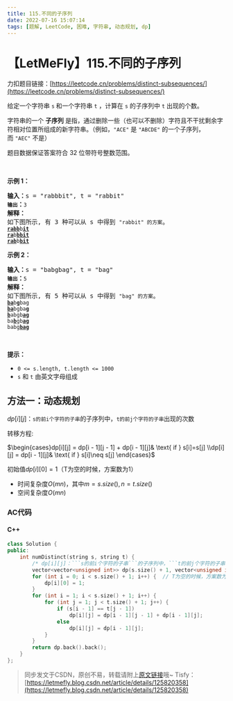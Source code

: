 ```yaml
---
title: 115.不同的子序列
date: 2022-07-16 15:07:14
tags: [题解, LeetCode, 困难, 字符串, 动态规划, dp]
---
```


# 【LetMeFly】115.不同的子序列

力扣题目链接：[https://leetcode.cn/problems/distinct-subsequences/](https://leetcode.cn/problems/distinct-subsequences/)

<p>给定一个字符串 <code>s</code><strong> </strong>和一个字符串 <code>t</code> ，计算在 <code>s</code> 的子序列中 <code>t</code> 出现的个数。</p>

<p>字符串的一个 <strong>子序列</strong> 是指，通过删除一些（也可以不删除）字符且不干扰剩余字符相对位置所组成的新字符串。（例如，<code>"ACE"</code> 是 <code>"ABCDE"</code> 的一个子序列，而 <code>"AEC"</code> 不是）</p>

<p>题目数据保证答案符合 32 位带符号整数范围。</p>

<p> </p>

<p><strong>示例 1：</strong></p>

<pre>
<strong>输入：</strong>s = "rabbbit", t = "rabbit"<code>
<strong>输出</strong></code><strong>：</strong><code>3
</code><strong>解释：</strong>
如下图所示, 有 3 种可以从 s 中得到 <code>"rabbit" 的方案</code>。
<code><strong><u>rabb</u></strong>b<strong><u>it</u></strong></code>
<code><strong><u>ra</u></strong>b<strong><u>bbit</u></strong></code>
<code><strong><u>rab</u></strong>b<strong><u>bit</u></strong></code></pre>

<p><strong>示例 2：</strong></p>

<pre>
<strong>输入：</strong>s = "babgbag", t = "bag"
<code><strong>输出</strong></code><strong>：</strong><code>5
</code><strong>解释：</strong>
如下图所示, 有 5 种可以从 s 中得到 <code>"bag" 的方案</code>。 
<code><strong><u>ba</u></strong>b<u><strong>g</strong></u>bag</code>
<code><strong><u>ba</u></strong>bgba<strong><u>g</u></strong></code>
<code><u><strong>b</strong></u>abgb<strong><u>ag</u></strong></code>
<code>ba<u><strong>b</strong></u>gb<u><strong>ag</strong></u></code>
<code>babg<strong><u>bag</u></strong></code>
</pre>

<p> </p>

<p><strong>提示：</strong></p>

<ul>
	<li><code>0 <= s.length, t.length <= 1000</code></li>
	<li><code>s</code> 和 <code>t</code> 由英文字母组成</li>
</ul>


    
## 方法一：动态规划

$dp[i][j]$：```s的前i个字符的子串```的子序列中，```t的前j个字符的子串```出现的次数

转移方程:

$\begin{cases}dp[i][j] = dp[i - 1][j - 1] + dp[i - 1][j]& \text{ if } s[i]=s[j] \\dp[i][j] = dp[i - 1][j]& \text{ if } s[i]\neq s[j] \end{cases}$

初始值$dp[i][0]=1$（T为空的时候，方案数为1）

+ 时间复杂度$O(mn)$，其中$m=s.size(), n=t.size()$
+ 空间复杂度$O(mn)$

### AC代码

#### C++

```cpp
class Solution {
public:
    int numDistinct(string s, string t) {
        /* dp[i][j]：```s的前i个字符的子串```的子序列中，```t的前j个字符的子串```出现的次数 */
        vector<vector<unsigned int>> dp(s.size() + 1, vector<unsigned int>(t.size() + 1, 0));
        for (int i = 0; i < s.size() + 1; i++) {  // T为空的时候，方案数为1
            dp[i][0] = 1;
        }
        for (int i = 1; i < s.size() + 1; i++) {
            for (int j = 1; j < t.size() + 1; j++) {
                if (s[i - 1] == t[j - 1])
                    dp[i][j] = dp[i - 1][j - 1] + dp[i - 1][j];
                else
                    dp[i][j] = dp[i - 1][j];
            }
        }
        return dp.back().back();
    }
};
```

> 同步发文于CSDN，原创不易，转载请附上[原文链接](https://leetcode.letmefly.xyz/2022/07/16/LeetCode%200115.%E4%B8%8D%E5%90%8C%E7%9A%84%E5%AD%90%E5%BA%8F%E5%88%97/)哦~
> Tisfy：[https://letmefly.blog.csdn.net/article/details/125820358](https://letmefly.blog.csdn.net/article/details/125820358)
